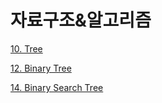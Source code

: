 # 자료구조&알고리즘

[10. Tree](Documents/10%20Tree.md)

[12. Binary Tree](Documents/12%20Binary%20Tree.md)

[14. Binary Search Tree](Documents/14%20Binary%20Search%20Tree.md)
